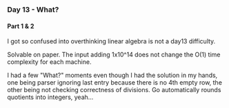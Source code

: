 ### Day 13 - What?

#### Part 1 & 2

I got so confused into overthinking linear algebra is not a day13 difficulty.

Solvable on paper. The input adding 1x10^14 does not change the O(1) time complexity for each machine.

I had a few "What?" moments even though I had the solution in my hands, one being parser ignoring last entry because there is no 4th empty row, the other being not checking correctness of divisions. Go automatically rounds quotients into integers, yeah...
